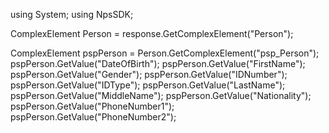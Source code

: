 using System;
using NpsSDK;

ComplexElement Person = response.GetComplexElement("Person");


ComplexElement pspPerson = Person.GetComplexElement("psp_Person");
pspPerson.GetValue("DateOfBirth");
pspPerson.GetValue("FirstName");
pspPerson.GetValue("Gender");
pspPerson.GetValue("IDNumber");
pspPerson.GetValue("IDType");
pspPerson.GetValue("LastName");
pspPerson.GetValue("MiddleName");
pspPerson.GetValue("Nationality");
pspPerson.GetValue("PhoneNumber1");
pspPerson.GetValue("PhoneNumber2");

